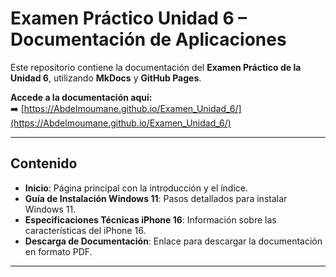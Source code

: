 #  Examen Práctico Unidad 6 – Documentación de Aplicaciones

Este repositorio contiene la documentación del **Examen Práctico de la Unidad 6**, utilizando **MkDocs** y **GitHub Pages**.

**Accede a la documentación aquí:**  
➡️ [https://Abdelmoumane.github.io/Examen_Unidad_6/](https://Abdelmoumane.github.io/Examen_Unidad_6/)

---

##  Contenido
- **Inicio**: Página principal con la introducción y el índice.
- **Guía de Instalación Windows 11**: Pasos detallados para instalar Windows 11.
- **Especificaciones Técnicas iPhone 16**: Información sobre las características del iPhone 16.
- **Descarga de Documentación**: Enlace para descargar la documentación en formato PDF.

---

